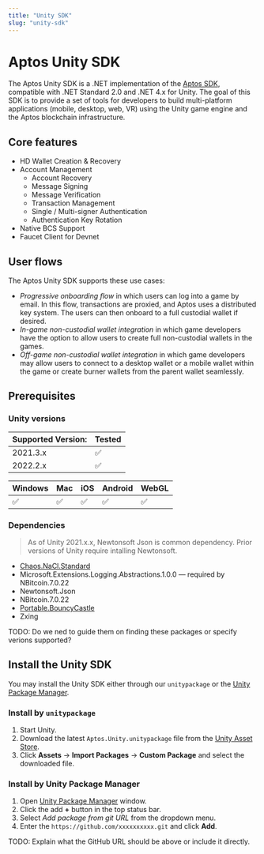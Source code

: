 ```yaml
---
title: "Unity SDK"
slug: "unity-sdk"
---
```



# Aptos Unity SDK

The Aptos Unity SDK is a .NET implementation of the [Aptos SDK](./index.md), compatible with .NET Standard 2.0 and .NET 4.x for Unity. The goal of this SDK is to provide a set of tools for developers to build multi-platform applications (mobile, desktop, web, VR) using the Unity game engine and the Aptos blockchain infrastructure.

## Core features
- HD Wallet Creation & Recovery
- Account Management
    - Account Recovery
    - Message Signing
    - Message Verification
    - Transaction Management
    - Single / Multi-signer Authentication
    - Authentication Key Rotation
- Native BCS Support
- Faucet Client for Devnet

## User flows

The Aptos Unity SDK supports these use cases:

- *Progressive onboarding flow* in which users can log into a game by email. In this flow, transactions are proxied, and Aptos uses a distributed key system. The users can then onboard to a full custodial wallet if desired.
- *In-game non-custodial wallet integration* in which game developers have the option to allow users to create full non-custodial wallets in the games.
- *Off-game non-custodial wallet integration* in which game developers may allow users to connect to a desktop wallet or a mobile wallet within the game or create burner wallets from the parent wallet seamlessly.


## Prerequisites

### Unity versions
| Supported Version: | Tested |
| -- | -- |
| 2021.3.x | ✅ |
| 2022.2.x | ✅ |

| Windows | Mac  | iOS | Android | WebGL |
| -- | -- | -- | -- | -- |
| ✅ | ✅ | ✅ | ✅ | ✅ |

### Dependencies

> As of Unity 2021.x.x, Newtonsoft Json is common dependency. Prior versions of Unity require intalling Newtonsoft.

- [Chaos.NaCl.Standard](https://www.nuget.org/packages/Chaos.NaCl.Standard/)
- Microsoft.Extensions.Logging.Abstractions.1.0.0 — required by NBitcoin.7.0.22
- Newtonsoft.Json
- NBitcoin.7.0.22
- [Portable.BouncyCastle](https://www.nuget.org/packages/Portable.BouncyCastle)
- Zxing

TODO: Do we ned to guide them on finding these packages or specify verions supported?

## Install the Unity SDK

You may install the Unity SDK either through our `unitypackage` or the [Unity Package Manager](https://docs.unity3d.com/Manual/Packages.html).

### Install by `unitypackage`

1. Start Unity.
2. Download the latest `Aptos.Unity.unitypackage` file from the [Unity Asset Store](https://assetstore.unity.com/).
3. Click **Assets** → **Import Packages** → **Custom Package** and select the downloaded file.

### Install by Unity Package Manager

1. Open [Unity Package Manager](https://docs.unity3d.com/Manual/upm-ui.html) window.
2. Click the add **+** button in the top status bar.
3. Select *Add package from git URL* from the dropdown menu.
4. Enter the `https://github.com/xxxxxxxxxx.git` and click **Add**.

TODO: Explain what the GitHub URL should be above or include it directly.